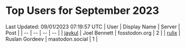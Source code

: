# Top Users for September 2023
Last Updated: 09/01/2023 07:19:57 UTC
| User | Display Name | Server | Post |
| -- | -- | -- | -- |
| [jaykul](https://fosstodon.org/@jaykul) | Joel Bennett | fosstodon.org | 2 |
| [rulix](https://mastodon.social/@rulix) | Ruslan Gordeev | mastodon.social | 1 |

